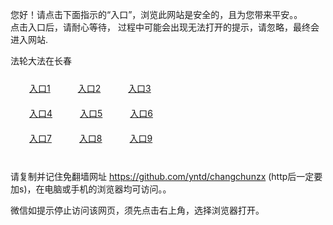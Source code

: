 您好！请点击下面指示的“入口”，浏览此网站是安全的，且为您带来平安。。 <br/>
点击入口后，请耐心等待， 过程中可能会出现无法打开的提示，请忽略，最终会进入网站. </br>

法轮大法在长春<br/>
<div style="padding:10px"><a style="margin:20px" target="_blank" href="https://d92qe82k7rujr.cloudfront.net/2Qpsp?vskyx" id="ccLink1" rel="nofollow">入口1</a> <a target="_blank" style="margin:20px" href="https://d2shzvfci9wjpo.cloudfront.net/2Qpsp?ggumdgpl" id="ccLink2" rel="nofollow">入口2</a> <a style="margin:20px" target="_blank" href="https://d4q6bwl0o8vd9.cloudfront.net/2Qpsp?syzmeu" id="ccLink3" rel="nofollow">入口3</a></div>

<div style="padding:10px" ><a style="margin:20px" target="_blank" href="https://d92qe82k7rujr.cloudfront.net/2Qpsp?vskyx" id="ccLink4" rel="nofollow">入口4</a> <a style="margin:20px" href="https://d2shzvfci9wjpo.cloudfront.net/2Qpsp?ggumdgpl" target="_blank" id="ccLink5" rel="nofollow">入口5</a> <a style="margin:20px" href="https://d4q6bwl0o8vd9.cloudfront.net/2Qpsp?syzmeu" target="_blank" id="ccLink6" rel="nofollow">入口6</a></div>

<div style="padding:10px"><a style="margin:20px" target="_blank" href="https://d92qe82k7rujr.cloudfront.net/2Qpsp?vskyx" id="ccLink7" rel="nofollow">入口7</a> <a style="margin:20px" href="https://d2shzvfci9wjpo.cloudfront.net/2Qpsp?ggumdgpl" target="_blank" id="ccLink8" rel="nofollow">入口8</a> <a style="margin:20px" target="_blank" href="https://d4q6bwl0o8vd9.cloudfront.net/2Qpsp?syzmeu" id="ccLink9" rel="nofollow">入口9</a></div>

<br/>



请复制并记住免翻墙网址 https://github.com/yntd/changchunzx (http后一定要加s)，在电脑或手机的浏览器均可访问。。<br/>

微信如提示停止访问该网页，须先点击右上角，选择浏览器打开。
